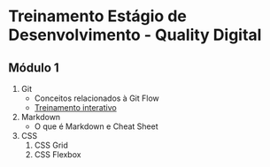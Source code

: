 # Treinamento Estágio de Desenvolvimento - Quality Digital

## Módulo 1

1. Git
    - Conceitos relacionados à Git Flow
    - [Treinamento interativo](https://learngitbranching.js.org/?locale=pt_BR)
2. Markdown
    - O que é Markdown e Cheat Sheet
3. CSS
    1. CSS Grid
    2. CSS Flexbox
    